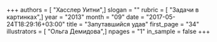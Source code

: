 +++
authors = [ "Хасслер Уитни",]
slogan = ""
rubric = [ "Задачи в картинках",]
year = "2013"
month = "09"
date = "2017-05-24T18:29:16+03:00"
title = "Запутавшийся удав"
first_page = "34"
illustrators = [ "Ольга Демидова",]
npages = "1"
in_sample = false
+++
